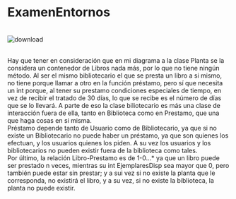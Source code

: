 # ExamenEntornos
\
![download](https://github.com/Marcgb2003/ExamenEntornos/assets/122601138/c6240820-17c4-44a7-86d3-071481ed0a61)

\
Hay que tener en consideración que en mi diagrama a la clase Planta se la considera un contenedor de Libros nada más, por lo que no tiene ningún método.
Al ser el mismo bibliotecario el que se presta un libro a si mismo, no tiene porque llamar a otro en la función préstamo, pero sí que necesita un int porque, al tener su prestamo condiciones especiales de tiempo, en vez de recibir el tratado de 30 días, lo que se recibe es  el número de días que se lo llevará. A parte de eso la clase biliotecario es más una clase de interacción fuera de ella, tanto en Biblioteca como en Prestamo, que una que haga cosas en si misma.
\
Préstamo depende tanto de Usuario como de Bibliotecario, ya que si no existe un Bibliotecario no puede haber un préstamo, ya que son quienes los efectuan, y los usuarios quienes los piden. A su vez los usuarios y los bibliotecarios no pueden existir fuera de la biblioteca como tales.
\
Por último, la relación Libro-Prestamo es de 1-0...* ya que un libro puede ser prestado n veces, mientras su int EjemplaresDisp sea mayor que 0, pero también puede estar sin prestar; y a sui vez si no existe la planta que le corresponda, no existirá el libro, y a su vez, si no existe la biblioteca, la planta no puede existir.
